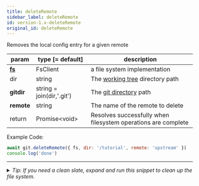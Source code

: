 ```yaml
---
title: deleteRemote
sidebar_label: deleteRemote
id: version-1.x-deleteRemote
original_id: deleteRemote
---
```


Removes the local config entry for a given remote

| param          | type [= default]          | description                                                   |
| -------------- | ------------------------- | ------------------------------------------------------------- |
| [**fs**](./fs) | FsClient                  | a file system implementation                                  |
| dir            | string                    | The [working tree](dir-vs-gitdir.md) directory path           |
| **gitdir**     | string = join(dir,'.git') | The [git directory](dir-vs-gitdir.md) path                    |
| **remote**     | string                    | The name of the remote to delete                              |
| return         | Promise\<void\>           | Resolves successfully when filesystem operations are complete |

Example Code:

```js live
await git.deleteRemote({ fs, dir: '/tutorial', remote: 'upstream' })
console.log('done')
```


---

<details>
<summary><i>Tip: If you need a clean slate, expand and run this snippet to clean up the file system.</i></summary>

```js live
window.fs = new LightningFS('fs', { wipe: true })
window.pfs = window.fs.promises
console.log('done')
```
</details>

<script>
(function rewriteEditLink() {
  const el = document.querySelector('a.edit-page-link.button');
  if (el) {
    el.href = 'https://github.com/isomorphic-git/isomorphic-git/edit/master/src/api/deleteRemote.js';
  }
})();
</script>